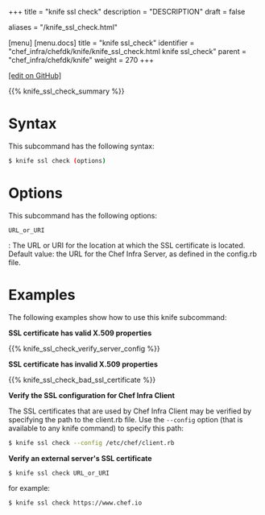 +++
title = "knife ssl check"
description = "DESCRIPTION"
draft = false

aliases = "/knife_ssl_check.html"

[menu]
  [menu.docs]
    title = "knife ssl_check"
    identifier = "chef_infra/chefdk/knife/knife_ssl_check.html knife ssl_check"
    parent = "chef_infra/chefdk/knife"
    weight = 270
+++    

[\[edit on
GitHub\]](https://github.com/chef/chef-web-docs/blob/master/chef_master/source/knife_ssl_check.rst)

{{% knife_ssl_check_summary %}}

Syntax
======

This subcommand has the following syntax:

``` bash
$ knife ssl check (options)
```

Options
=======

This subcommand has the following options:

`URL_or_URI`

:   The URL or URI for the location at which the SSL certificate is
    located. Default value: the URL for the Chef Infra Server, as
    defined in the config.rb file.

Examples
========

The following examples show how to use this knife subcommand:

**SSL certificate has valid X.509 properties**

{{% knife_ssl_check_verify_server_config %}}

**SSL certificate has invalid X.509 properties**

{{% knife_ssl_check_bad_ssl_certificate %}}

**Verify the SSL configuration for Chef Infra Client**

The SSL certificates that are used by Chef Infra Client may be verified
by specifying the path to the client.rb file. Use the `--config` option
(that is available to any knife command) to specify this path:

``` bash
$ knife ssl check --config /etc/chef/client.rb
```

**Verify an external server's SSL certificate**

``` bash
$ knife ssl check URL_or_URI
```

for example:

``` bash
$ knife ssl check https://www.chef.io
```
